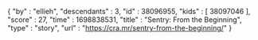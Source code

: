 {
  "by" : "ellieh",
  "descendants" : 3,
  "id" : 38096955,
  "kids" : [ 38097046 ],
  "score" : 27,
  "time" : 1698838531,
  "title" : "Sentry: From the Beginning",
  "type" : "story",
  "url" : "https://cra.mr/sentry-from-the-beginning/"
}
